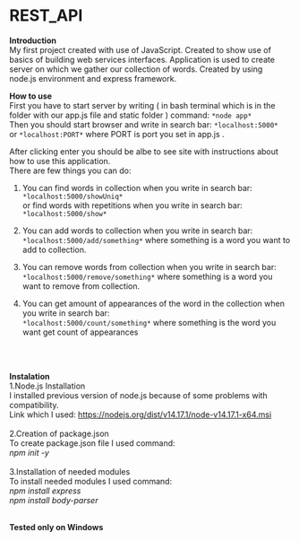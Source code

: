 # REST_API

**Introduction** <br />
My first project created with use of JavaScript. Created to show use of basics of building web services interfaces.
Application is used to create server on which we gather our collection of words. Created by using node.js environment and express framework.

**How to use** <br />
First you have to start server by writing ( in bash terminal which is in the folder with our app.js file and static folder ) command: 
```*node app*``` <br />
Then you should start browser and write in search bar:
```*localhost:5000* ```
or 
```*localhost:PORT*``` 
where PORT is port you set in app.js .

After clicking enter you should be albe to see site with instructions about how to use this application.<br />
There are few things you can do:
1. You can find words in collection when you write in search bar: <br />
```*localhost:5000/showUniq*``` <br />
or find words with repetitions when you write in search bar: <br />
``` *localhost:5000/show* ```<br />

2. You can add words to collection when you write in search bar:<br />
```*localhost:5000/add/something*``` where something is a word you want to add to collection.<br />
 
3. You can remove words from collection when you write in search bar:<br />
```*localhost:5000/remove/something*``` where something is a word you want to remove from collection.<br />

4. You can get amount of appearances of the word in the collection when you write in search bar:<br />
```*localhost:5000/count/something*``` where something is the word you want get count of appearances<br />
<br />
<br />

**Instalation** <br />
1.Node.js Installation <br />
I installed previous version of node.js because of some problems with compatibility. <br />
Link which I used: https://nodejs.org/dist/v14.17.1/node-v14.17.1-x64.msi <br />
<br />
2.Creation of package.json <br />
To create package.json file I used command: <br />
*npm init -y* <br />
<br />
3.Installation of needed modules <br />
To install needed modules I used command: <br />
*npm install express* <br />
*npm install body-parser* <br />
<br />

**Tested only on Windows**
